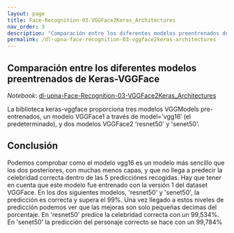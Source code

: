 ```yaml
---
layout: page
title: Face-Recognition-03-VGGFace2Keras_Architectures
nav_order: 3
description: "Comparación entre los diferentes modelos preentrenados de Keras-VGGFace"
permalink: /dl-upna-face-recognition-03-vggface2keras-architectures
---
```


## Comparación entre los diferentes modelos preentrenados de Keras-VGGFace
*Notebook*: [dl-upna-Face-Recognition-03-VGGFace2Keras_Architectures](https://colab.research.google.com/github/afrago/dl-upna-face-recognition/blob/master/dl_upna_Face_Recognition_03_VGGFace2Keras_Architectures.ipynb)

La biblioteca keras-vggface proporciona tres modelos VGGModels pre-entrenados, un modelo VGGFace1 a través de model='vgg16′ (el predeterminado), y dos modelos VGGFace2 'resnet50' y 'senet50'.

## Conclusión 
Podemos comprobar como el modelo vgg16 es un modelo más sencillo que los dos posteriores, con muchas menos capas, y que no llega a predecir la celebridad correcta dentro de las 5 predicciónes recogidas. Hay que tener en cuenta que este modelo fue entrenado con la versión 1 del dataset VGGFace.
En los dos siguientes modelos, 'resnet50' y 'senet50', la predicción es correcta y supera el 99%. Una vez llegado a estos niveles de predicción podemos ver que las mejoras son solo pequeñas decimas del porcentaje. En 'resnet50' predice la celebridad correcta con un 99,534%. En 'senet50' la predicción del personaje correcto se hace con un 99,784%

